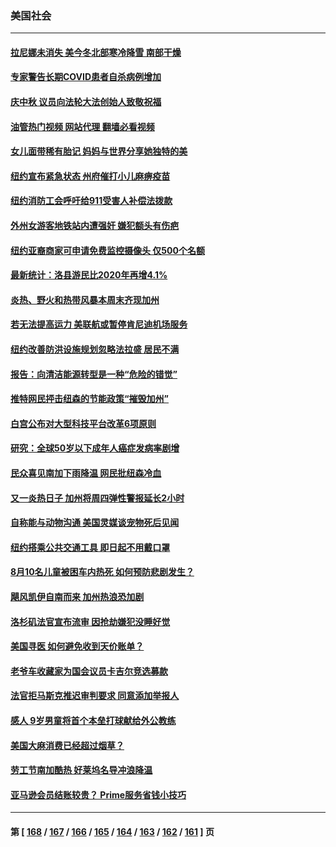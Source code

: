 ### 美国社会
---
#### [拉尼娜未消失 美今冬北部寒冷降雪 南部干燥](../../pages/ncid1078160/n13821935.md?09110845) 
#### [专家警告长期COVID患者自杀病例增加](../../pages/ncid1078160/n13821882.md?09110845) 
#### [庆中秋 议员向法轮大法创始人致敬祝福](../../pages/ncid1078160/n13821847.md?09110845) 
#### [油管热门视频 网站代理 翻墙必看视频](http://209.222.30.114:81/youtube.html?09110845)
#### [女儿面带稀有胎记 妈妈与世界分享她独特的美](../../pages/ncid1078160/n13821418.md?09110845) 
#### [纽约宣布紧急状态 州府催打小儿麻痹疫苗](../../pages/ncid1078160/n13821364.md?09110845) 
#### [纽约消防工会呼吁给911受害人补偿法拨款](../../pages/ncid1078160/n13821356.md?09110845) 
#### [外州女游客地铁站内遭强奸 嫌犯额头有伤疤](../../pages/ncid1078160/n13821360.md?09110845) 
#### [纽约亚裔商家可申请免费监控摄像头 仅500个名额](../../pages/ncid1078160/n13821362.md?09110845) 
#### [最新统计：洛县游民比2020年再增4.1%](../../pages/ncid1078160/n13821277.md?09110845) 
#### [炎热、野火和热带风暴本周末齐现加州](../../pages/ncid1078160/n13821259.md?09110845) 
#### [若无法提高运力 美联航或暂停肯尼迪机场服务](../../pages/ncid1078160/n13820257.md?09110845) 
#### [纽约改善防洪设施规划忽略法拉盛  居民不满](../../pages/ncid1078160/n13820670.md?09110845) 
#### [报告：向清洁能源转型是一种“危险的错觉”](../../pages/ncid1078160/n13820402.md?09110845) 
#### [推特网民抨击纽森的节能政策“摧毁加州”](../../pages/ncid1078160/n13820557.md?09110845) 
#### [白宫公布对大型科技平台改革6项原则](../../pages/ncid1078160/n13820324.md?09110845) 
#### [研究：全球50岁以下成年人癌症发病率剧增](../../pages/ncid1078160/n13820332.md?09110845) 
#### [民众喜见南加下雨降温 网民批纽森冷血](../../pages/ncid1078160/n13820373.md?09110845) 
#### [又一炎热日子 加州将周四弹性警报延长2小时](../../pages/ncid1078160/n13820291.md?09110845) 
#### [自称能与动物沟通 美国灵媒谈宠物死后见闻](../../pages/ncid1078160/n13819940.md?09110845) 
#### [纽约搭乘公共交通工具 即日起不用戴口罩](../../pages/ncid1078160/n13819766.md?09110845) 
#### [8月10名儿童被困车内热死 如何预防悲剧发生？](../../pages/ncid1078160/n13819737.md?09110845) 
#### [飓风凯伊自南而来 加州热浪恐加剧](../../pages/ncid1078160/n13819604.md?09110845) 
#### [洛杉矶法官宣布流审 因抢劫嫌犯没睡好觉](../../pages/ncid1078160/n13819599.md?09110845) 
#### [美国寻医 如何避免收到天价账单？](../../pages/ncid1078160/n13819540.md?09110845) 
#### [老爷车收藏家为国会议员卡吉尔竞选募款](../../pages/ncid1078160/n13819513.md?09110845) 
#### [法官拒马斯克推迟审判要求 同意添加举报人](../../pages/ncid1078160/n13819369.md?09110845) 
#### [感人 9岁男童将首个本垒打球献给外公教练](../../pages/ncid1078160/n13819232.md?09110845) 
#### [美国大麻消费已经超过烟草？](../../pages/ncid1078160/n13819001.md?09110845) 
#### [劳工节南加酷热 好莱坞名导冲浪降温](../../pages/ncid1078160/n13818893.md?09110845) 
#### [亚马逊会员结账较贵？ Prime服务省钱小技巧](../../pages/ncid1078160/n13818878.md?09110845) 

---
#### 第 [ [168](./168.md?09110845) / [167](./167.md?09110845) / [166](./166.md?09110845) / [165](./165.md?09110845) / [164](./164.md?09110845) / [163](./163.md?09110845) / [162](./162.md?09110845) / [161](./161.md?09110845) ] 页
